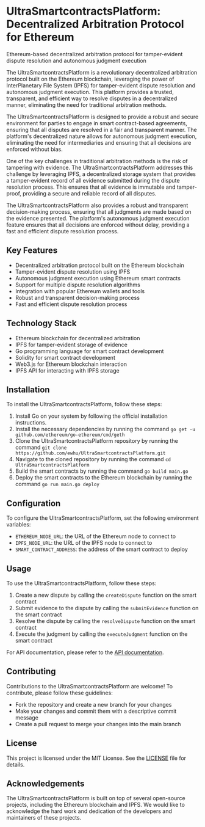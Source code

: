 # UltraSmartcontractsPlatform: Decentralized Arbitration Protocol for Ethereum
Ethereum-based decentralized arbitration protocol for tamper-evident dispute resolution and autonomous judgment execution

The UltraSmartcontractsPlatform is a revolutionary decentralized arbitration protocol built on the Ethereum blockchain, leveraging the power of InterPlanetary File System (IPFS) for tamper-evident dispute resolution and autonomous judgment execution. This platform provides a trusted, transparent, and efficient way to resolve disputes in a decentralized manner, eliminating the need for traditional arbitration methods.

The UltraSmartcontractsPlatform is designed to provide a robust and secure environment for parties to engage in smart contract-based agreements, ensuring that all disputes are resolved in a fair and transparent manner. The platform's decentralized nature allows for autonomous judgment execution, eliminating the need for intermediaries and ensuring that all decisions are enforced without bias.

One of the key challenges in traditional arbitration methods is the risk of tampering with evidence. The UltraSmartcontractsPlatform addresses this challenge by leveraging IPFS, a decentralized storage system that provides a tamper-evident record of all evidence submitted during the dispute resolution process. This ensures that all evidence is immutable and tamper-proof, providing a secure and reliable record of all disputes.

The UltraSmartcontractsPlatform also provides a robust and transparent decision-making process, ensuring that all judgments are made based on the evidence presented. The platform's autonomous judgment execution feature ensures that all decisions are enforced without delay, providing a fast and efficient dispute resolution process.

## Key Features

* Decentralized arbitration protocol built on the Ethereum blockchain
* Tamper-evident dispute resolution using IPFS
* Autonomous judgment execution using Ethereum smart contracts
* Support for multiple dispute resolution algorithms
* Integration with popular Ethereum wallets and tools
* Robust and transparent decision-making process
* Fast and efficient dispute resolution process

## Technology Stack

* Ethereum blockchain for decentralized arbitration
* IPFS for tamper-evident storage of evidence
* Go programming language for smart contract development
* Solidity for smart contract development
* Web3.js for Ethereum blockchain interaction
* IPFS API for interacting with IPFS storage

## Installation

To install the UltraSmartcontractsPlatform, follow these steps:

1. Install Go on your system by following the official installation instructions.
2. Install the necessary dependencies by running the command `go get -u github.com/ethereum/go-ethereum/cmd/geth`
3. Clone the UltraSmartcontractsPlatform repository by running the command `git clone https://github.com/ewhu/UltraSmartcontractsPlatform.git`
4. Navigate to the cloned repository by running the command `cd UltraSmartcontractsPlatform`
5. Build the smart contracts by running the command `go build main.go`
6. Deploy the smart contracts to the Ethereum blockchain by running the command `go run main.go deploy`

## Configuration

To configure the UltraSmartcontractsPlatform, set the following environment variables:

* `ETHEREUM_NODE_URL`: the URL of the Ethereum node to connect to
* `IPFS_NODE_URL`: the URL of the IPFS node to connect to
* `SMART_CONTRACT_ADDRESS`: the address of the smart contract to deploy

## Usage

To use the UltraSmartcontractsPlatform, follow these steps:

1. Create a new dispute by calling the `createDispute` function on the smart contract
2. Submit evidence to the dispute by calling the `submitEvidence` function on the smart contract
3. Resolve the dispute by calling the `resolveDispute` function on the smart contract
4. Execute the judgment by calling the `executeJudgment` function on the smart contract

For API documentation, please refer to the [API documentation](https://github.com/ewhu/UltraSmartcontractsPlatform/blob/main/API.md).

## Contributing

Contributions to the UltraSmartcontractsPlatform are welcome! To contribute, please follow these guidelines:

* Fork the repository and create a new branch for your changes
* Make your changes and commit them with a descriptive commit message
* Create a pull request to merge your changes into the main branch

## License

This project is licensed under the MIT License. See the [LICENSE](https://github.com/ewhu/UltraSmartcontractsPlatform/blob/main/LICENSE) file for details.

## Acknowledgements

The UltraSmartcontractsPlatform is built on top of several open-source projects, including the Ethereum blockchain and IPFS. We would like to acknowledge the hard work and dedication of the developers and maintainers of these projects.